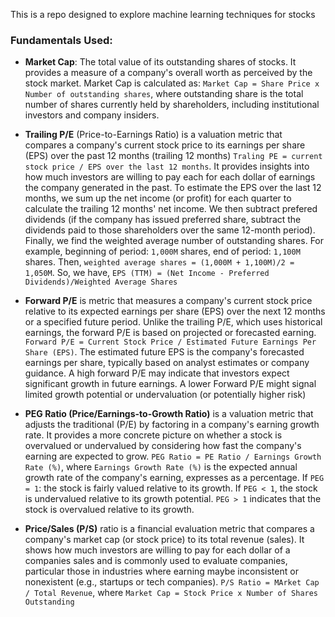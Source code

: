 This is a repo designed to explore machine learning techniques for stocks

### Fundamentals Used:

* **Market Cap**: The total value of its outstanding shares of stocks. It provides a measure 
of a company's overall worth as perceived by the stock market. 
  Market Cap is calculated as: `Market Cap = Share Price x Number of outstanding shares`,
  where outstanding share is the total number of shares currently held by 
shareholders, including institutional investors and company insiders.


* **Trailing P/E** (Price-to-Earnings Ratio) is a valuation metric that 
compares a company's current stock price to its earnings per share (EPS)
  over the past 12 months (trailing 12 months)
  `Traling PE = current stock price / EPS over the last 12 months`. It provides insights into how much investors are willing to pay each 
  for each dollar of earnings the company generated in the past. To estimate the EPS over the last 12 months,
  we sum up the net income (or profit) for each quarter to calculate the trailing 12 months' net income. We then subtract prefered 
  dividends (if the company has issued preferred share, subtract the dividends paid to those shareholders over the same 12-month period).
  Finally, we find the weighted average number of outstanding shares. For example, beginning of period: `1,000M` shares, 
  end of period: `1,100M` shares. Then, `weighted average shares = (1,000M + 1,100M)/2 = 1,050M`. So, we have,
  `EPS (TTM) = (Net Income - Preferred Dividends)/Weighted Average Shares`
  
  
* **Forward P/E** is metric that measures a company's current stock price relative to its expected earnings
per share (EPS) over the next 12 months or a specified future period. Unlike the trailing P/E, which uses
  historical earnings, the forward P/E is based on projected or forecasted earning. `Forward P/E = Current Stock Price / Estimated Future Earnings Per Share (EPS)`. 
  The estimated future EPS is the company's forecasted earnings per share, typically based on analyst estimates or company guidance. 
  A high forward P/E may indicate that investors expect significant growth in future earnings. A lower Forward P/E might signal limited growth potential or undervaluation 
  (or potentially higher risk)
  

* **PEG Ratio (Price/Earnings-to-Growth Ratio)** is a valuation metric that adjusts the traditional (P/E) by factoring in a company's 
earning growth rate. It provides a more concrete picture on whether a stock is overvalued or undervalued by considering 
  how fast the company's earning are expected to grow. `PEG Ratio = PE Ratio / Earnings Growth Rate (%)`, where `Earnings Growth Rate (%)` is the 
  expected annual growth rate of the company's earning, expresses as a percentage. If `PEG = 1`: the stock is fairly valued relative to its growth.
  If `PEG < 1`, the stock is undervalued relative to its growth potential. `PEG > 1` indicates that the stock is overvalued relative to its growth.
  
  
* **Price/Sales (P/S)** ratio is a financial evaluation metric that compares a company's market cap (or stock price) to its
total revenue (sales). It shows how much investors are willing to pay for each dollar of a companies sales and is commonly used to evaluate 
  companies, particular those in industries where earning maybe inconsistent or nonexistent (e.g., startups or tech companies). 
  `P/S Ratio = MArket Cap / Total Revenue`, where `Market Cap = Stock Price x Number of Shares Outstanding` 
  

